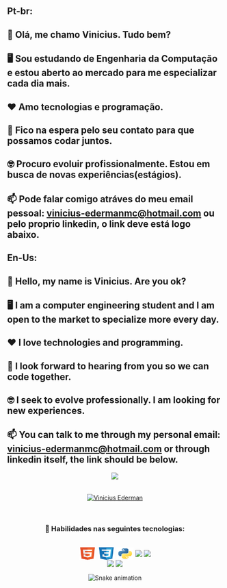 ## Pt-br:
## 🤞  Olá, me chamo Vinicius. Tudo bem?
## 🖥️ Sou estudando de Engenharia da Computação e estou aberto ao mercado para me especializar cada dia mais.
## ❤️ Amo tecnologias e programação.
## 👯 Fico na espera pelo seu contato para que possamos codar juntos.
## 🤓 Procuro evoluir profissionalmente. Estou em busca de novas experiências(estágios).
## 📫 Pode falar comigo atráves do meu email pessoal: vinicius-edermanmc@hotmail.com ou pelo proprio linkedin, o link deve está logo abaixo.

## En-Us:
## 🤞  Hello, my name is Vinicius. Are you ok?
## 🖥️ I am a computer engineering student and I am open to the market to specialize more every day.
## ❤️ I love technologies and programming.
## 👯 I look forward to hearing from you so we can code together.
## 🤓 I seek to evolve professionally. I am looking for new experiences.
## 📫 You can talk to me through my personal email: vinicius-edermanmc@hotmail.com or through linkedin itself, the link should be below.

<div>
<div align="center">
  <a href="https://github.com/ViniciusEderman">
  <img height="180em" src="https://github-readme-stats.vercel.app/api/top-langs/?username=ViniciusEderman&layout=compact&langs_count=7&theme=react&hide_border=true"/>
    <br/>
    <br/>
    <p align="center">
    <a href="https://github.com/ViniciusEderman">
        <img title="🔥 Get streak stats for your profile at git.io/streak-stats" alt="Vinicius Ederman" src="https://github-readme-streak-stats.herokuapp.com/?user=ViniciusEderman&theme=react&hide_border=true"/>
    </a>
</p>
  
 
  <br/>
  
  ### 🥇 Habilidades nas seguintes tecnologias:
  <div style="display: inline_block"><br>
  <img align="center" alt="Rafa-HTML" height="30" width="40" src="https://raw.githubusercontent.com/devicons/devicon/master/icons/html5/html5-original.svg">
  <img align="center" alt="Rafa-CSS" height="30" width="40" src="https://raw.githubusercontent.com/devicons/devicon/master/icons/css3/css3-original.svg">
  <img align="center" alt="Rafa-Python" height="30" width="40" src="https://raw.githubusercontent.com/devicons/devicon/master/icons/python/python-original.svg">
  <img align="center"  width="35em" src="https://cdn.jsdelivr.net/gh/devicons/devicon/icons/java/java-original.svg">
  <img align="center"  width="35em" src="https://cdn.jsdelivr.net/gh/devicons/devicon/icons/mysql/mysql-original.svg">

  </div>
   
<div>
 <a href="https://www.instagram.com/vinicius.ederman/" target="_blank"><img src="https://img.shields.io/badge/-Instagram-%23E4405F?style=for-the-badge&logo=instagram&logoColor=white" target="_blank"></a>
 <a href="https://www.linkedin.com/in/vinicius-magalh%C3%A3es-8713351a4/" target="_blank"><img src="https://img.shields.io/badge/-LinkedIn-%230077B5?style=for-the-badge&logo=linkedin&logoColor=white" target="_blank"></a> 
 
 ![Snake animation](https://github.com/ViniciusEderman/ViniciusEderman/blob/output/github-contribution-grid-snake.svg)
 
</div>
   